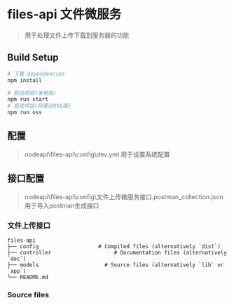 # files-api 文件微服务

> 用于处理文件上传下载到服务器的功能

## Build Setup

``` bash
# 下载 dependencies
npm install

# 启动项目(本地版)
npm run start
# 启动项目(阿里云OSS版)
npm run oss
```
## 配置
> nodeapi\files-api\config\dev.yml 用于设置系统配置

## 接口配置
> nodeapi\files-api\config\文件上传微服务接口.postman_collection.json 用于导入postman生成接口

### 文件上传接口

    files-api
    ├── config                   # Compiled files (alternatively `dist`)
    ├── controller                    # Documentation files (alternatively `doc`)
    ├── models                     # Source files (alternatively `lib` or `app`)
    └── README.md
    
### Source files

